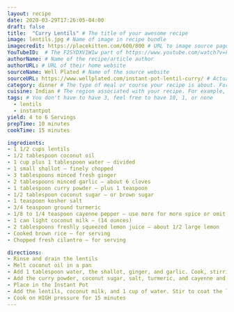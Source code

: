 ```yaml
---
layout: recipe
date: 2020-03-29T17:26:05-04:00
draft: false    
title:  "Curry Lentils" # The title of your awesome recipe
image: lentils.jpg # Name of image in recipe bundle
imagecredit: https://placekitten.com/600/800 # URL to image source page, website, or creator
YouTubeID:  # The F2SYDXV1W1w part of https://www.youtube.com/watch?v=F2SYDXV1W1w
authorName: # Name of the recipe/article author
authorURL: # URL of their home website
sourceName: Well Plated # Name of the source website
sourceURL: https://www.wellplated.com/instant-pot-lentil-curry/ # Actual URL of the recipe itself
category: dinner # The type of meal or course your recipe is about. For example: "dinner", "entree", or "dessert".
cuisine: Indian # The region associated with your recipe. For example, "French", Mediterranean", or "American".
tags: # You don't have to have 3, feel free to have 10, 1, or none
  - lentils
  - instantpot
yield: 4 to 6 Servings
prepTime: 10 minutes
cookTime: 15 minutes

ingredients:
- 1 1/2 cups lentils
- 1/2 tablespoon coconut oil
- 1 cup plus 1 tablespoon water — divided
- 1 small shallot — finely chopped
- 3 tablespoons minced fresh ginger
- 2 tablespoons minced garlic — about 6 cloves
- 1 tablespoon curry powder — plus 1 teaspoon
- 1/2 tablespoon coconut sugar — or brown sugar
- 1 teaspoon kosher salt
- 3/4 teaspoon ground turmeric
- 1/8 to 1/4 teaspoon cayenne pepper — use more for more spice or omit if sensitive to spice
- 1 can light coconut milk — (14 ounces)
- 2 tablespoons freshly squeezed lemon juice — about 1/2 large lemon
- Cooked brown rice — for serving
- Chopped fresh cilantro — for serving

directions:
- Rinse and drain the lentils
- Melt coconut oil in a pan
- Add 1 tablespoon water, the shallot, ginger, and garlic. Cook, stirring often, until very fragrant and the shallot is soft, about 2 minutes.
- Add the curry powder, coconut sugar, salt, turmeric, and cayenne and stir vigorously.
- Place in the Instant Pot
- Add the lentils, coconut milk, and 1 cup of water. Stir to coat the lentils completely with the liquid.
- Cook on HIGH pressure for 15 minutes
---
```

